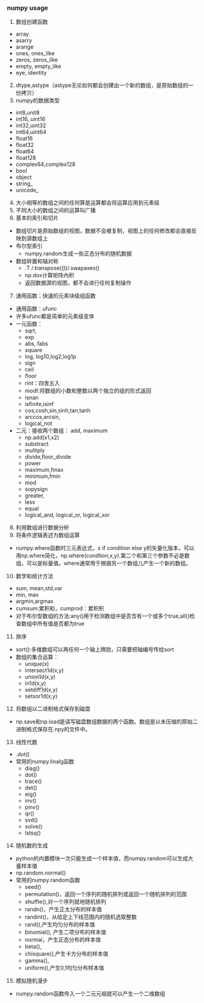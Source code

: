 ### numpy usage
1. 数组创建函数
  * array
  * asarry
  * arange
  * ones, ones_like
  * zeros, zeros_like
  * empty, empty_like
  * eye, identity
2. dtype,astype（astype无论如何都会创建出一个新的数组，是原始数组的一份拷贝）
3. numpy的数据类型
  * int8,unit8
  * int16, uint16
  * int32,uint32
  * int64,uint64
  * float16
  * float32
  * float64
  * float128
  * complex64,complex128
  * bool
  * object
  * string_
  * unicode_

4. 大小相等的数组之间的任何算是运算都会将运算应用到元素级
5. 不同大小的数组之间的运算叫广播
6. 基本的索引和切片
  * 数组切片是原始数组的视图，数据不会被复制，视图上的任何修改都会直接反映到源数组上
  * 布尔型索引
    * numpy.random生成一些正态分布的随机数据
  * 数组转置和轴对称
    * .T /.transpose(())/.swapaxes()
    *  np.dox计算矩阵內积
    * 返回数据源的视图，都不会进行任何复制操作
7. 通用函数：快速的元素块级组函数
  * 通用函数：ufunc
  * 许多ufunc都是简单的元素级变体
  * 一元函数：
    * sqrt,
    * exp
    * abs, fabs
    * square
    * log, log10,log2,log1p
    * sign
    * ceil
    * floor
    * rint：四舍五入
    * modf:将数组的小数和整数以两个独立的组的形式返回
    * isnan
    * isfinite,isinf
    * cos,cosh,sin,sinh,tan,tanh
    * arccos,arcsin,
    * logical_not
  * 二元：接收两个数组： add, maximum
    * np.add(x1,x2)
    * substract
    * multiply
    * divide,floor_divide
    * power
    * maximum,fmax
    * minimum,fmin
    * mod
    * sopysign
    * greater,
    * less
    * equal
    * logical_and, logical_or, logical_xor
8. 利用数组进行数据分析
9. 将条件逻辑表述为数组运算
  * numpy.where函数时三元表达式，x if condition else y的矢量化版本，可以用np.where简化，np.where(condtion,x,y).第二个和第三个参数不必是数组，可以是标量值。where通常用于根据另一个数组儿产生一个新的数组。
10. 数学和统计方法
  * sum, mean,std,var
  * min, max
  * argmin,argmax
  * cumsum:累积和，cumprod：累积积
  * 对于布尔型数组的方法:any()用于检测数组中是否含有一个或多个true,all()检查数组中所有值是否都为true
11. 排序
  * sort():多维数组可以再任何一个轴上牌勋，只需要把轴编号传给sort
  * 数组的集合运算：
    * unique(x)
    * intersect1d(x,y)
    * union1d(x,y)
    * in1d(x,y)
    * setdiff1d(x,y)
    * setxor1d(x,y)
12. 将数组以二进制格式保存到磁盘
  * np.save和np.load是读写磁盘数组数据的两个函数。数组是以未压缩的原始二进制格式保存在.npy的文件中。
13. 线性代数
  * .dot()
  * 常用的numpy.linalg函数
    * diag()
    * dot()
    * trace()
    * det()
    * eig()
    * inv()
    * pinv()
    * qr()
    * svd()
    * solve()
    * lstsq()
14. 随机数的生成
  * python的内置模块一次只能生成一个样本值，而numpy.random可以生成大量样本值
  * np.random.normal()
  * 常用的numpy.random函数
    * seed()
    * permutation()，返回一个序列的随机排列或返回一个随机排列的范围
    * shuffle(),对一个序列就地随机排列
    * randn()，产生正太分布的样本值
    * randint()，从给定上下线范围内的随机选取整数
    * rand(),产生均匀分布的样本值
    * binomial(), 产生二项分布的样本值
    * normal，产生正态分布的样本值
    * beta(),
    * chisquare(),产生卡方分布的样本值
    * gamma(),
    * uniform(),产生0,1均匀分布样本值
15. 模拟随机漫步
  * numpy.random函数传入一个二元元祖就可以产生一个二维数组
